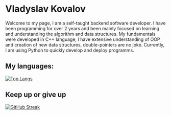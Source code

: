 # Vladyslav Kovalov

Welcome to my page, I am a self-taught backend software developer. I have been programming for over 2 years and been mainly focused on learning and understanding the algorithm and data structures. My fundamentals were developed in C++ language, I have extensive understanding of OOP and creation of new data structures, double-pointers are no joke. Currently, I am using Python to quickly develop and deploy programms.

## My languages:


[![Top Langs](https://github-readme-stats.vercel.app/api/top-langs/?username=kkkovalov&layout=compact&exclude_repo=django_library,CarLib)](https://github.com/kkkovalov)



## Keep up or give up
[![GitHub Streak](https://streak-stats.demolab.com/?user=kkkovalov)](https://github.com/kkkovalov)

